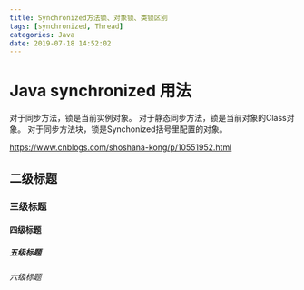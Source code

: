 ```yaml
---
title: Synchronized方法锁、对象锁、类锁区别
tags: [synchronized, Thread]
categories: Java
date: 2019-07-18 14:52:02
---
```



# Java synchronized 用法

对于同步方法，锁是当前实例对象。
对于静态同步方法，锁是当前对象的Class对象。
对于同步方法块，锁是Synchonized括号里配置的对象。


https://www.cnblogs.com/shoshana-kong/p/10551952.html


## 二级标题

### 三级标题

#### 四级标题 

##### 五级标题

###### 六级标题


<!-- more -->



